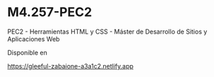 # M4.257-PEC2

PEC2 - Herramientas HTML y CSS - Máster de Desarrollo de Sitios y Aplicaciones Web

Disponible en

https://gleeful-zabaione-a3a1c2.netlify.app
